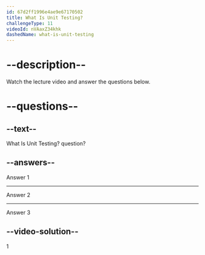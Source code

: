 ```yaml
---
id: 67d2ff1996e4ae9e67170502
title: What Is Unit Testing?
challengeType: 11
videoId: nVAaxZ34khk
dashedName: what-is-unit-testing
---
```


# --description--

Watch the lecture video and answer the questions below.

# --questions--

## --text--

What Is Unit Testing? question?

## --answers--

Answer 1

---

Answer 2

---

Answer 3

## --video-solution--

1
